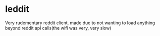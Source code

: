 # leddit
Very rudementary reddit client, made due to not wanting to load anything beyond reddit api calls(the wifi was very, very slow)
